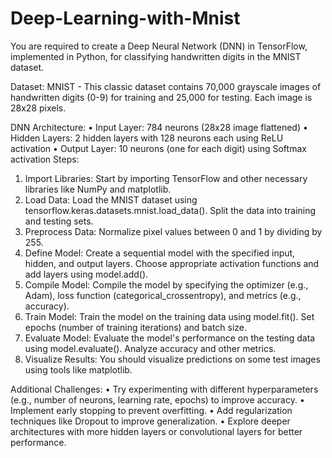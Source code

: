 # Deep-Learning-with-Mnist

You are required to create a Deep Neural Network (DNN) in TensorFlow, implemented in Python, for classifying handwritten digits in the MNIST dataset.


Dataset: MNIST - This classic dataset contains 70,000 grayscale images of handwritten digits (0-9) for training and 25,000 for testing. Each image is 28x28 pixels. 

DNN Architecture: 
•	Input Layer: 784 neurons (28x28 image flattened) 
•	Hidden Layers: 2 hidden layers with 128 neurons each using ReLU activation 
•	Output Layer: 10 neurons (one for each digit) using Softmax activation 
Steps: 
1.	Import Libraries: Start by importing TensorFlow and other necessary libraries like NumPy and matplotlib. 
2.	Load Data: Load the MNIST dataset using tensorflow.keras.datasets.mnist.load_data(). Split the data into training and testing sets. 
3.	Preprocess Data: Normalize pixel values between 0 and 1 by dividing by 255. 
4.	Define Model: Create a sequential model with the specified input, hidden, and output layers. Choose appropriate activation functions and add layers using model.add(). 
5.	Compile Model: Compile the model by specifying the optimizer (e.g., Adam), loss function (categorical_crossentropy), and metrics (e.g., accuracy). 
6.	Train Model: Train the model on the training data using model.fit(). Set epochs (number of training iterations) and batch size. 
7.	Evaluate Model: Evaluate the model's performance on the testing data using model.evaluate(). Analyze accuracy and other metrics. 
8.	Visualize Results: You should visualize predictions on some test images using tools like matplotlib.
 
Additional Challenges: 
•	Try experimenting with different hyperparameters (e.g., number of neurons, learning rate, epochs) to improve accuracy. 
•	Implement early stopping to prevent overfitting. 
•	Add regularization techniques like Dropout to improve generalization. 
•	Explore deeper architectures with more hidden layers or convolutional layers for better performance. 

